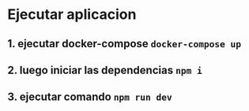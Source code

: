 # Ejecutar aplicacion

## 1. ejecutar docker-compose `docker-compose up`
## 2. luego iniciar las dependencias `npm i`
## 3. ejecutar comando `npm run dev` 